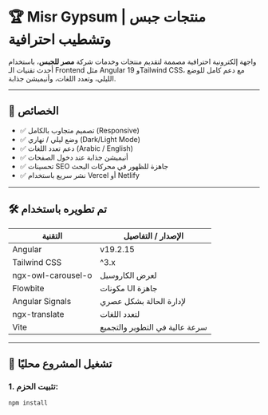 # 🏆 Misr Gypsum | منتجات جبس وتشطيب احترافية

واجهة إلكترونية احترافية مصممة لتقديم منتجات وخدمات شركة **مصر للجبس**، باستخدام أحدث تقنيات الـ Frontend مثل Angular 19 وTailwind CSS، مع دعم كامل للوضع الليلي، وتعدد اللغات، وأنيميشن جذابة.

---

## 🚀 الخصائص

- ✅ تصميم متجاوب بالكامل (Responsive)
- ✅ وضع ليلي / نهاري (Dark/Light Mode)
- ✅ دعم تعدد اللغات (Arabic / English)
- ✅ أنيميشن جذابة عند دخول الصفحات
- ✅ تحسينات SEO جاهزة للظهور في محركات البحث
- ✅ نشر سريع باستخدام Vercel أو Netlify

---

## 🛠️ تم تطويره باستخدام

| التقنية              | الإصدار / التفاصيل                  |
|----------------------|-------------------------------------|
| Angular              | v19.2.15                            |
| Tailwind CSS         | ^3.x                                |
| ngx-owl-carousel-o   | لعرض الكاروسيل                      |
| Flowbite             | مكونات UI جاهزة                    |
| Angular Signals      | لإدارة الحالة بشكل عصري             |
| ngx-translate        | لتعدد اللغات                        |
| Vite                 | سرعة عالية في التطوير والتجميع     |

---

## 🧪 تشغيل المشروع محليًا

### 1. تثبيت الحزم:

```bash
npm install
